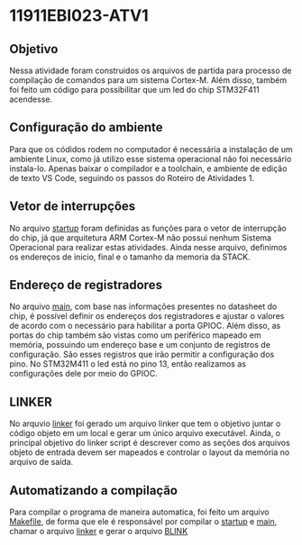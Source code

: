 # 11911EBI023-ATV1

## Objetivo

Nessa atividade foram construidos os arquivos de partida para processo de compilação de comandos para um sistema Cortex-M. Além disso, também foi feito um código para possibilitar que um led do chip STM32F411 acendesse. 
## Configuração do ambiente 
Para que os códidos rodem no computador é necessária a instalação de um ambiente Linux, como já utilizo esse sistema operacional não foi necessário instala-lo. Apenas baixar o compilador e a toolchain, e ambiente de edição de texto VS Code, seguindo os passos do Roteiro de Atividades 1. 

## Vetor de interrupções 
No arquivo [startup](src/startup.c) foram definidas as funções para o vetor de interrupção do chip, já que arquitetura ARM Cortex-M não possui nenhum Sistema Operacional para realizar estas atividades.
Ainda nesse arquivo, definimos os endereços de inicio, final e o tamanho da memoria da STACK. 
## Endereço de registradores 

No arquivo [main](src/main.c), com base nas informações presentes no datasheet do chip, é possível definir os endereços dos registradores e ajustar o valores de acordo com o necessário para habilitar a porta GPIOC.
Além disso, as portas do chip também são vistas como um periférico mapeado em memória, possuindo um endereço base e um conjunto de registros de configuração. São esses registros que irão permitir a configuração dos pino. No STM32M411 o led está no pino 13, então realizamos as configurações dele por meio do GPIOC.



## LINKER

No arquvio [linker](src/stm32f411-rom.ld) foi gerado um arquivo linker que tem o objetivo juntar o código objeto em um local e gerar um único arquivo executável. Ainda, o principal objetivo do linker script é descrever como as seções dos arquivos objeto de entrada devem ser mapeados e controlar o layout da memória no arquivo de saída.

## Automatizando a compilação 
Para compilar o programa de maneira automatica, foi feito um arquivo [Makefile](src/Makefile), de forma que ele é responsável por compilar o [startup](src/startup.c) e [main](src/main.c), chamar o arquivo [linker](src/stm32f411-rom.ld) e gerar o arquivo [BLINK](src/blinky.elfarm-none-eabi-objcopy)
